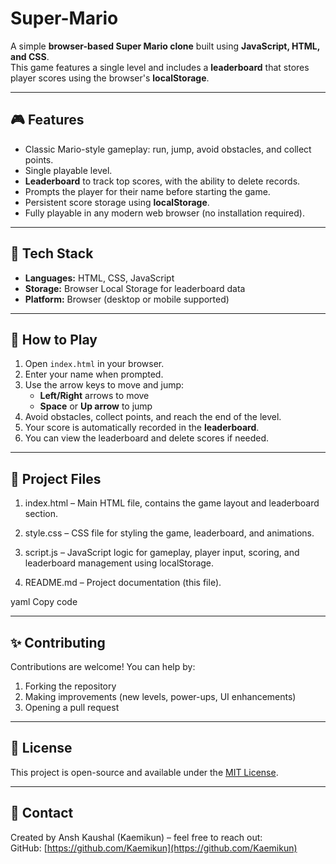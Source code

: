 # Super-Mario

A simple **browser-based Super Mario clone** built using **JavaScript, HTML, and CSS**.  
This game features a single level and includes a **leaderboard** that stores player scores using the browser's **localStorage**.

---

## 🎮 Features

- Classic Mario-style gameplay: run, jump, avoid obstacles, and collect points.  
- Single playable level.  
- **Leaderboard** to track top scores, with the ability to delete records.  
- Prompts the player for their name before starting the game.  
- Persistent score storage using **localStorage**.  
- Fully playable in any modern web browser (no installation required).

---

## 🧩 Tech Stack

- **Languages:** HTML, CSS, JavaScript  
- **Storage:** Browser Local Storage for leaderboard data  
- **Platform:** Browser (desktop or mobile supported)  

---

## 🚀 How to Play

1. Open `index.html` in your browser.  
2. Enter your name when prompted.  
3. Use the arrow keys to move and jump:  
   - **Left/Right** arrows to move  
   - **Space** or **Up arrow** to jump  
4. Avoid obstacles, collect points, and reach the end of the level.  
5. Your score is automatically recorded in the **leaderboard**.  
6. You can view the leaderboard and delete scores if needed.

---

## 📁 Project Files

1. index.html – Main HTML file, contains the game layout and leaderboard section.

2. style.css – CSS file for styling the game, leaderboard, and animations.

3. script.js – JavaScript logic for gameplay, player input, scoring, and leaderboard management using localStorage.

4. README.md – Project documentation (this file).

yaml
Copy code

---

## ✨ Contributing

Contributions are welcome! You can help by:  
1. Forking the repository  
2. Making improvements (new levels, power-ups, UI enhancements)  
3. Opening a pull request  

---

## 📝 License

This project is open-source and available under the [MIT License](LICENSE).  

---

## 📧 Contact

Created by Ansh Kaushal (Kaemikun) – feel free to reach out:  
GitHub: [https://github.com/Kaemikun](https://github.com/Kaemikun)
